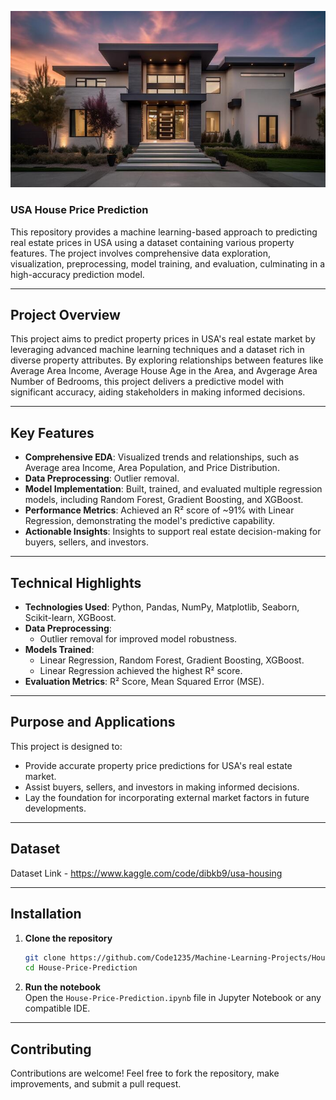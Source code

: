 ﻿
![alt text](house.jpg)

### USA House Price Prediction  

This repository provides a machine learning-based approach to predicting real estate prices in USA using a dataset containing various property features. The project involves comprehensive data exploration, visualization, preprocessing, model training, and evaluation, culminating in a high-accuracy prediction model.

---

##  **Project Overview**  

This project aims to predict property prices in USA's real estate market by leveraging advanced machine learning techniques and a dataset rich in diverse property attributes. By exploring relationships between features like Average Area Income, Average House Age in the Area, and Avgerage Area Number of Bedrooms, this project delivers a predictive model with significant accuracy, aiding stakeholders in making informed decisions.  

---

##  **Key Features**  

- **Comprehensive EDA**: Visualized trends and relationships, such as Average area Income, Area Population, and Price Distribution.  
- **Data Preprocessing**: Outlier removal.  
- **Model Implementation**: Built, trained, and evaluated multiple regression models, including Random Forest, Gradient Boosting, and XGBoost.  
- **Performance Metrics**: Achieved an R² score of ~91% with Linear Regression, demonstrating the model's predictive capability.  
- **Actionable Insights**: Insights to support real estate decision-making for buyers, sellers, and investors.  

---

##  **Technical Highlights**  

- **Technologies Used**: Python, Pandas, NumPy, Matplotlib, Seaborn, Scikit-learn, XGBoost.  
- **Data Preprocessing**:  
  - Outlier removal for improved model robustness.  
- **Models Trained**:  
  - Linear Regression, Random Forest, Gradient Boosting, XGBoost.  
  - Linear Regression achieved the highest R² score.  
- **Evaluation Metrics**: R² Score, Mean Squared Error (MSE).  

---

##  **Purpose and Applications**  

This project is designed to:  
- Provide accurate property price predictions for USA's real estate market.  
- Assist buyers, sellers, and investors in making informed decisions.  
- Lay the foundation for incorporating external market factors in future developments.  

---
##  **Dataset** 

Dataset Link - https://www.kaggle.com/code/dibkb9/usa-housing

---

##  **Installation**  

1. **Clone the repository**  
   ```bash  
   git clone https://github.com/Code1235/Machine-Learning-Projects/House-Price-Prediction.git  
   cd House-Price-Prediction 
   ```  

2. **Run the notebook**  
   Open the `House-Price-Prediction.ipynb` file in Jupyter Notebook or any compatible IDE.  

---

##  **Contributing**  

Contributions are welcome! Feel free to fork the repository, make improvements, and submit a pull request.

